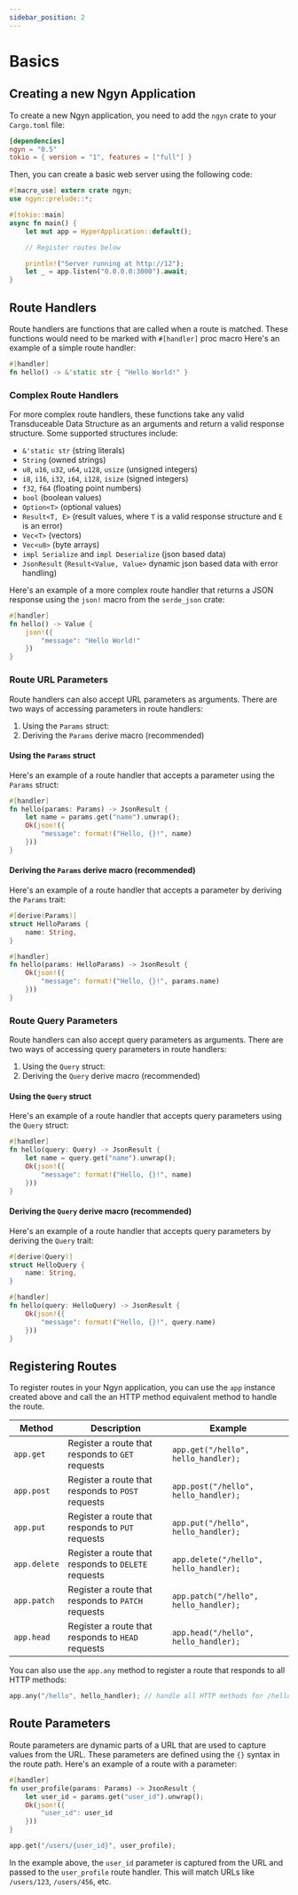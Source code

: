 ```yaml
---
sidebar_position: 2
---
```


# Basics

## Creating a new Ngyn Application

To create a new Ngyn application, you need to add the `ngyn` crate to your `Cargo.toml` file:

```toml
[dependencies]
ngyn = "0.5"
tokio = { version = "1", features = ["full"] }
```

Then, you can create a basic web server using the following code:

```rust
#[macro_use] extern crate ngyn;
use ngyn::prelude::*;

#[tokio::main]
async fn main() {
    let mut app = HyperApplication::default();

    // Register routes below

    println!("Server running at http://12");
    let _ = app.listen("0.0.0.0:3000").await;
}
```

## Route Handlers

Route handlers are functions that are called when a route is matched. These functions would need to be marked with `#[handler]` proc macro Here's an example of a simple route handler:

```rust
#[handler]
fn hello() -> &'static str { "Hello World!" }
```

### Complex Route Handlers

For more complex route handlers, these functions take any valid Transduceable Data Structure as an arguments and return a valid response structure. Some supported structures include:

- `&'static str` (string literals)
- `String` (owned strings)
- `u8`, `u16`, `u32`, `u64`, `u128`, `usize` (unsigned integers)
- `i8`, `i16`, `i32`, `i64`, `i128`, `isize` (signed integers)
- `f32`, `f64` (floating point numbers)
- `bool` (boolean values)
- `Option<T>` (optional values)
- `Result<T, E>` (result values, where `T` is a valid response structure and `E` is an error)
- `Vec<T>` (vectors)
- `Vec<u8>` (byte arrays)
- `impl Serialize` and `impl Deserialize` (json based data)
- `JsonResult` (`Result<Value, Value>` dynamic json based data with error handling)

Here's an example of a more complex route handler that returns a JSON response using the `json!` macro from the `serde_json` crate:

```rust
#[handler]
fn hello() -> Value {
    json!({
        "message": "Hello World!"
    })
}
```

### Route URL Parameters

Route handlers can also accept URL parameters as arguments. There are two ways of accessing parameters in route handlers:

1. Using the `Params` struct:
2. Deriving the `Params` derive macro (recommended)


#### Using the `Params` struct

Here's an example of a route handler that accepts a parameter using the `Params` struct:

```rust
#[handler]
fn hello(params: Params) -> JsonResult {
    let name = params.get("name").unwrap();
    Ok(json!({
        "message": format!("Hello, {}!", name)
    }))
}
```

#### Deriving the `Params` derive macro (recommended)

Here's an example of a route handler that accepts a parameter by deriving the `Params` trait:

```rust
#[derive(Params)]
struct HelloParams {
    name: String,
}

#[handler]
fn hello(params: HelloParams) -> JsonResult {
    Ok(json!({
        "message": format!("Hello, {}!", params.name)
    }))
}
```

### Route Query Parameters

Route handlers can also accept query parameters as arguments. There are two ways of accessing query parameters in route handlers:

1. Using the `Query` struct:
2. Deriving the `Query` derive macro (recommended)

#### Using the `Query` struct

Here's an example of a route handler that accepts query parameters using the `Query` struct:

```rust
#[handler]
fn hello(query: Query) -> JsonResult {
    let name = query.get("name").unwrap();
    Ok(json!({
        "message": format!("Hello, {}!", name)
    }))
}
```

#### Deriving the `Query` derive macro (recommended)

Here's an example of a route handler that accepts query parameters by deriving the `Query` trait:

```rust
#[derive(Query)]
struct HelloQuery {
    name: String,
}

#[handler]
fn hello(query: HelloQuery) -> JsonResult {
    Ok(json!({
        "message": format!("Hello, {}!", query.name)
    }))
}
```

## Registering Routes

To register routes in your Ngyn application, you can use the `app` instance created above and call the an HTTP method equivalent method to handle the route.

| Method | Description | Example |
| ------ | ----------- | ------- |
| `app.get` | Register a route that responds to `GET` requests | `app.get("/hello", hello_handler);` |
| `app.post` | Register a route that responds to `POST` requests | `app.post("/hello", hello_handler);` |
| `app.put` | Register a route that responds to `PUT` requests | `app.put("/hello", hello_handler);` |
| `app.delete` | Register a route that responds to `DELETE` requests | `app.delete("/hello", hello_handler);` |
| `app.patch` | Register a route that responds to `PATCH` requests | `app.patch("/hello", hello_handler);` |
| `app.head` | Register a route that responds to `HEAD` requests | `app.head("/hello", hello_handler);` |

You can also use the `app.any` method to register a route that responds to all HTTP methods:

```rust
app.any("/hello", hello_handler); // handle all HTTP methods for /hello
```

## Route Parameters

Route parameters are dynamic parts of a URL that are used to capture values from the URL. These parameters are defined using the `{}` syntax in the route path. Here's an example of a route with a parameter:

```rust
#[handler]
fn user_profile(params: Params) -> JsonResult {
    let user_id = params.get("user_id").unwrap();
    Ok(json!({
        "user_id": user_id
    }))
}

app.get("/users/{user_id}", user_profile);
```

In the example above, the `user_id` parameter is captured from the URL and passed to the `user_profile` route handler. This will match URLs like `/users/123`, `/users/456`, etc.

